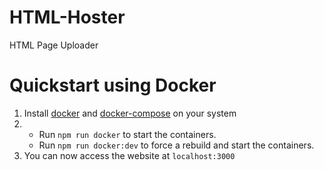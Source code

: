 # HTML-Hoster
HTML Page Uploader

# Quickstart using Docker
1. Install [docker](https://docs.docker.com/install/#supported-platforms) and [docker-compose](https://docs.docker.com/compose/install/) on your system
2. - Run `npm run docker` to start the containers.
   - Run `npm run docker:dev` to force a rebuild and start the containers.
3. You can now access the website at `localhost:3000`

